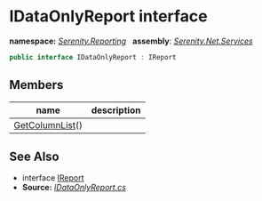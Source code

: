 # IDataOnlyReport interface
**namespace:** *[Serenity.Reporting](../README.md#serenity.reporting-namespace)*   **assembly**: *[Serenity.Net.Services](../README.md)*

```csharp
public interface IDataOnlyReport : IReport
```

## Members

| name | description |
| --- | --- |
| [GetColumnList](IDataOnlyReport/GetColumnList.md)() |  |

## See Also

* interface [IReport](IReport.md)
* **Source:** *[IDataOnlyReport.cs](https://github.com/serenity-is/Serenity/blob/master/src/Serenity.Net.Services/Reporting/IDataOnlyReport.cs)*
